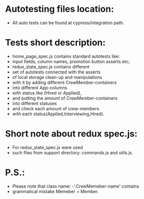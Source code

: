 ﻿# Autotesting files location:
- All auto tests can be found at 
cypress/integration path.
# Tests short description: 
- home_page_spec.js contains standard autotests like:
- input fields, column names, promotion 
button asserts etc;
- redux_state_spec.js contains different 
- set of autotests connected with the asserts 
- of local storage clean-up and manipulations 
- with it by adding different CrewMember-containers
- into different App-columns 
- with status like (Hired or Applied), 
- and putting the amount of CrewMember-containers
- into different statuses 
- and check each amount of crew-members 
- with each status(Applied,Interviewing,Hired).
# Short note about redux spec.js:
- For redux_state_spec.js were used 
- such files from support directory: 
commands.js and utils.js.

# P.S.: 
- Please note that class name: 
-'.CrewMemeber-name' contains 
- grammatical mistake Memeber = Member.
